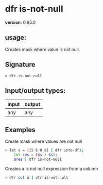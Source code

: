 # dfr is-not-null

**version**: 0.85.0

## **usage**:

Creates mask where value is not null.

## Signature

`> dfr is-not-null `

## Input/output types:

| input | output |
| ----- | ------ |
| any   | any    |

## Examples

Create mask where values are not null

```bash
> let s = ([5 6 0 8] | dfr into-df);
    let res = ($s / $s);
    $res | dfr is-not-null
```

Creates a is not null expression from a column

```bash
> dfr col a | dfr is-not-null
```
